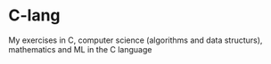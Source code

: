 # C-lang

My exercises in C, computer science (algorithms and data structurs), mathematics and ML in the C language
